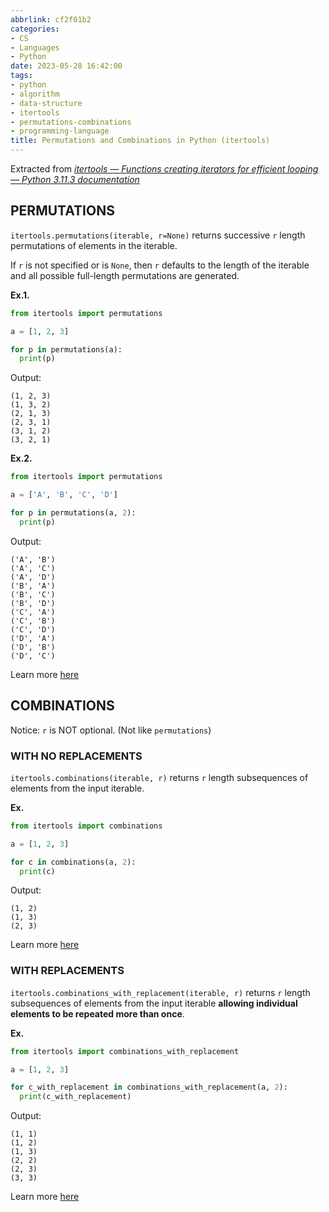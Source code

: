 ```yaml
---
abbrlink: cf2f01b2
categories:
- CS
- Languages
- Python
date: 2023-05-28 16:42:00
tags:
- python
- algorithm
- data-structure
- itertools
- permutations-combinations
- programming-language
title: Permutations and Combinations in Python (itertools)
---
```


Extracted from _[itertools — Functions creating iterators for efficient looping — Python 3.11.3 documentation](https://docs.python.org/3/library/itertools.html)_

<!--more-->

## PERMUTATIONS

`itertools.permutations(iterable, r=None)` returns successive `r` length permutations of elements in the iterable.

If `r` is not specified or is `None`, then `r` defaults to the length of the iterable and all possible full-length permutations are generated.

**Ex.1.**

```python
from itertools import permutations

a = [1, 2, 3]

for p in permutations(a):
  print(p)

```

Output:

```text
(1, 2, 3)
(1, 3, 2)
(2, 1, 3)
(2, 3, 1)
(3, 1, 2)
(3, 2, 1)
```

**Ex.2.**

```python
from itertools import permutations

a = ['A', 'B', 'C', 'D']

for p in permutations(a, 2):
  print(p)
```

Output:

```text
('A', 'B')
('A', 'C')
('A', 'D')
('B', 'A')
('B', 'C')
('B', 'D')
('C', 'A')
('C', 'B')
('C', 'D')
('D', 'A')
('D', 'B')
('D', 'C')
```

Learn more [here](https://docs.python.org/3/library/itertools.html#itertools.permutations)

## COMBINATIONS

Notice: `r` is NOT optional. (Not like `permutations`)

### WITH NO REPLACEMENTS

`itertools.combinations(iterable, r)` returns `r` length subsequences of elements from the input iterable.

**Ex.**

```python
from itertools import combinations

a = [1, 2, 3]

for c in combinations(a, 2):
  print(c)
```

Output:

```text
(1, 2)
(1, 3)
(2, 3)
```

Learn more [here](https://docs.python.org/3/library/itertools.html#itertools.combinations)

### WITH REPLACEMENTS

`itertools.combinations_with_replacement(iterable, r)` returns `r` length subsequences of elements from the input iterable **allowing individual elements to be repeated more than once**.

**Ex.**

```python
from itertools import combinations_with_replacement

a = [1, 2, 3]

for c_with_replacement in combinations_with_replacement(a, 2):
  print(c_with_replacement)
```

Output:

```text
(1, 1)
(1, 2)
(1, 3)
(2, 2)
(2, 3)
(3, 3)
```

Learn more [here](https://docs.python.org/3/library/itertools.html#itertools.combinations_with_replacement)